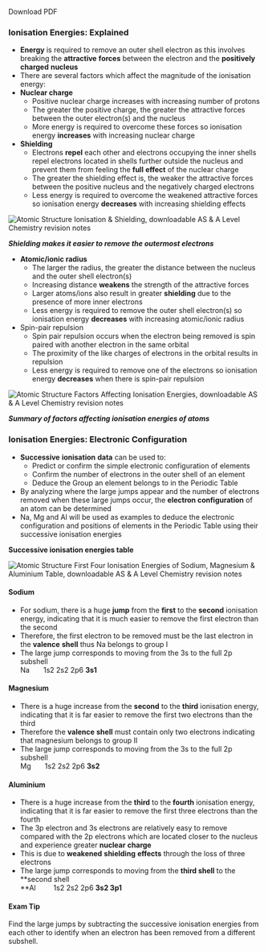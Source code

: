 Download PDF

### Ionisation Energies: Explained

-   **Energy** is required to remove an outer shell electron as this involves breaking the **attractive** **forces** between the electron and the **positively** **charged** **nucleus**
-   There are several factors which affect the magnitude of the ionisation energy:
-   **Nuclear charge**
    -   Positive nuclear charge increases with increasing number of protons
    -   The greater the positive charge, the greater the attractive forces between the outer electron(s) and the nucleus
    -   More energy is required to overcome these forces so ionisation energy **increases** with increasing nuclear charge
-   **Shielding**
    -   Electrons **repel** each other and electrons occupying the inner shells repel electrons located in shells further outside the nucleus and prevent them from feeling the **full** **effect** of the nuclear charge
    -   The greater the shielding effect is, the weaker the attractive forces between the positive nucleus and the negatively charged electrons
    -   Less energy is required to overcome the weakened attractive forces so ionisation energy **decreases** with increasing shielding effects

![Atomic Structure Ionisation & Shielding, downloadable AS & A Level Chemistry revision notes](https://cdn.savemyexams.co.uk/wp-content/uploads/2020/11/1.1-Atomic-Structure-Ionisation-Shielding.png)

**_Shielding makes it easier to remove the outermost electrons_**

-   **Atomic/ionic radius**
    -   The larger the radius, the greater the distance between the nucleus and the outer shell electron(s)
    -   Increasing distance **weakens** the strength of the attractive forces
    -   Larger atoms/ions also result in greater **shielding** due to the presence of more inner electrons
    -   Less energy is required to remove the outer shell electron(s) so ionisation energy **decreases** with increasing atomic/ionic radius
-   Spin-pair repulsion
    -   Spin pair repulsion occurs when the electron being removed is spin paired with another electron in the same orbital
    -   The proximity of the like charges of electrons in the orbital results in repulsion
    -   Less energy is required to remove one of the electrons so ionisation energy **decreases** when there is spin-pair repulsion

![Atomic Structure Factors Affecting Ionisation Energies, downloadable AS & A Level Chemistry revision notes](https://cdn.savemyexams.co.uk/wp-content/uploads/2020/11/1.1-Atomic-Structure-Factors-Affecting-Ionisation-Energies.png)

**_Summary of factors affecting ionisation energies of atoms_**

### Ionisation Energies: Electronic Configuration

-   **Successive** **ionisation** **data** can be used to:
    -   Predict or confirm the simple electronic configuration of elements
    -   Confirm the number of electrons in the outer shell of an element
    -   Deduce the Group an element belongs to in the Periodic Table
-   By analyzing where the large jumps appear and the number of electrons removed when these large jumps occur, the **electron configuration** of an atom can be determined
-   Na, Mg and Al will be used as examples to deduce the electronic configuration and positions of elements in the Periodic Table using their successive ionisation energies

**Successive ionisation energies table**

![Atomic Structure First Four Ionisation Energies of Sodium, Magnesium & Aluminium Table, downloadable AS & A Level Chemistry revision notes](https://cdn.savemyexams.co.uk/wp-content/uploads/2020/11/1.1-Atomic-Structure-First-Four-Ionisation-Energies-of-Sodium-Magnesium-Aluminium-Table.png)

#### Sodium

-   For sodium, there is a huge **jump** from the **first** to the **second** ionisation energy, indicating that it is much easier to remove the first electron than the second
-   Therefore, the first electron to be removed must be the last electron in the **valence** **shell** thus Na belongs to group I
-   The large jump corresponds to moving from the 3s to the full 2p subshell  
    Na       1s2 2s2 2p6 **3s1**

#### Magnesium

-   There is a huge increase from the **second** to the **third** ionisation energy, indicating that it is far easier to remove the first two electrons than the third
-   Therefore the **valence** **shell** must contain only two electrons indicating that magnesium belongs to group II
-   The large jump corresponds to moving from the 3s to the full 2p subshell  
    Mg       1s2 2s2 2p6 **3s2**

#### Aluminium

-   There is a huge increase from the **third** to the **fourth** ionisation energy, indicating that it is far easier to remove the first three electrons than the fourth
-   The 3p electron and 3s electrons are relatively easy to remove compared with the 2p electrons which are located closer to the nucleus and experience greater **nuclear** **charge**
-   This is due to **weakened** **shielding** **effects** through the loss of three electrons
-   The large jump corresponds to moving from the **third shell** to the **second shell  
    **Al         1s2 2s2 2p6 **3s2 3p1**

#### Exam Tip

Find the large jumps by subtracting the successive ionisation energies from each other to identify when an electron has been removed from a different subshell.